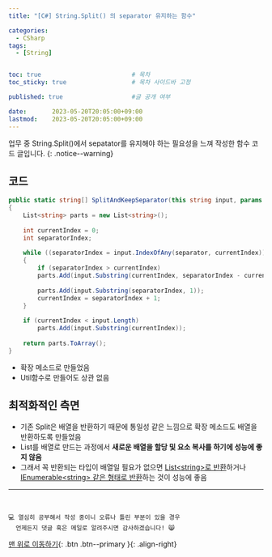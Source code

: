 ```yaml
---
title: "[C#] String.Split() 의 separator 유지하는 함수"

categories:
  - CSharp
tags:
  - [String]


toc: true                         # 목차
toc_sticky: true                  # 목차 사이드바 고정

published: true                   #글 공개 여부

date:       2023-05-20T20:05:00+09:00
lastmod:    2023-05-20T20:05:00+09:00
---
```


<!-- description : 25자에서 160자 사이 -->
업무 중 String.Split()에서 sepatator를 유지해야 하는 필요성을 느껴 작성한 함수 코드 글입니다.
{: .notice--warning}

## 코드

```c#
public static string[] SplitAndKeepSeparator(this string input, params char[] separator)
{
    List<string> parts = new List<string>();
 
    int currentIndex = 0;
    int separatorIndex;
 
    while ((separatorIndex = input.IndexOfAny(separator, currentIndex)) >= 0)
    {
        if (separatorIndex > currentIndex)
        parts.Add(input.Substring(currentIndex, separatorIndex - currentIndex));
 
        parts.Add(input.Substring(separatorIndex, 1));
        currentIndex = separatorIndex + 1;
    }
 
    if (currentIndex < input.Length)
        parts.Add(input.Substring(currentIndex));
 
    return parts.ToArray();
}
```

- 확장 메소드로 만들었음
- Util함수로 만들어도 상관 없음

## 최적화적인 측면

- 기존 Split은 배열을 반환하기 때문에 통일성 같은 느낌으로 확장 메소드도 배열을 반환하도록 만들었음
- List를 배열로 만드는 과정에서 **새로운 배열을 할당 및 요소 복사를 하기에 성능에 좋지 않음**
- 그래서 꼭 반환되는 타입이 배열일 필요가 없으면 <u>List&lt;string&gt;로 반환</u>하거나 <u>IEnumerable&lt;string&gt; 같은 형태로 반환</u>하는 것이 성능에 좋음

***
<br>

    💻 열심히 공부해서 작성 중이니 오류나 틀린 부분이 있을 경우 
      언제든지 댓글 혹은 메일로 알려주시면 감사하겠습니다! 😸


[맨 위로 이동하기](#){: .btn .btn--primary }{: .align-right}